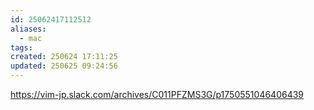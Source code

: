 ```yaml
---
id: 25062417112512
aliases:
  - mac
tags: 
created: 250624 17:11:25
updated: 250625 09:24:56
---
```


https://vim-jp.slack.com/archives/C011PFZMS3G/p1750551046406439